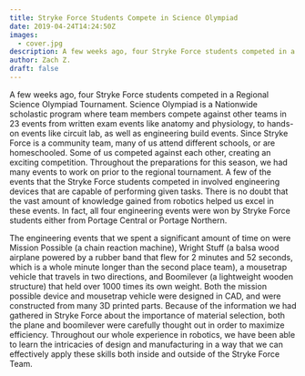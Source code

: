 ```yaml
---
title: Stryke Force Students Compete in Science Olympiad
date: 2019-04-24T14:24:50Z
images:
  - cover.jpg
description: A few weeks ago, four Stryke Force students competed in a Regional Science Olympiad Tournament.
author: Zach Z.
draft: false
---
```


A few weeks ago, four Stryke Force students competed in a Regional Science Olympiad Tournament. Science Olympiad is a Nationwide scholastic program where team members compete against other teams in 23 events from written exam events like anatomy and physiology, to
hands-on events like circuit lab, as well as engineering build events. Since Stryke Force is a community team, many of us attend different schools, or are homeschooled. Some of us competed against each other, creating an exciting competition. Throughout the preparations for this season, we had many events to work on prior to the regional tournament. A few of the events that the Stryke Force students competed in involved engineering devices that are capable of performing given tasks. There is no doubt that the vast amount of knowledge gained from robotics helped us excel in these events. In fact, all four engineering events were won by Stryke Force students either from Portage Central or Portage Northern.

<!--more-->

The engineering events that we spent a significant amount of time on were Mission Possible (a chain reaction machine), Wright Stuff (a balsa wood airplane powered by a rubber band that flew for 2 minutes and 52 seconds, which is a whole minute longer than the second place team), a mousetrap vehicle that travels in two directions, and Boomilever (a lightweight wooden structure) that held over 1000 times its own weight. Both the mission possible device and mousetrap vehicle were designed in CAD, and were constructed from many 3D printed parts. Because of the information we had gathered in Stryke Force about the importance of material selection, both the plane and boomilever were carefully thought out in order to maximize efficiency. Throughout our whole experience in robotics, we have been able to learn the intricacies of design and manufacturing in a way that we can effectively apply these skills both inside and outside of the Stryke Force Team.
